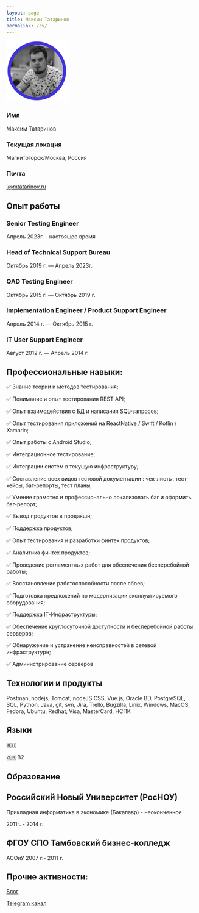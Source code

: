 ```yaml
---
layout: page
title: Максим Татаринов
permalink: /cv/
---
```


![](https://raw.githubusercontent.com/tatarinovms/tatarinovms.github.io/master/images/posts/CV/avatar.png)

### Имя 
Максим Татаринов

### Текущая локация
Магнитогорск/Москва, Россия 

### Почта
[i@mtatarinov.ru](mailto:i@mtatarinov.ru)

## Опыт работы 

### Senior Testing Engineer 

Апрель 2023г. - настоящее время

### Head of Technical Support Bureau

Октябрь 2019 г. — Апрель 2023г.

### QAD Testing Engineer

Октябрь 2015 г. — Октябрь 2019 г.

### Implementation Engineer / Product Support Engineer

Апрель 2014 г. — Октябрь 2015 г.

### IT User Support Engineer

Август 2012 г. — Апрель 2014 г.

## Профессиональные навыки:
✅ Знание теории и методов тестирования;

✅ Понимание и опыт тестирования REST API;

✅ Опыт взаимодействия с БД и написания SQL-запросов;

✅ Опыт тестирования приложений на ReactNative / Swift / Kotlin / Xamarin;

✅ Опыт работы с Android Studio;

✅ Интеграционное тестирование;

✅ Интеграции систем в текущую инфраструктуру;

✅ Составление всех видов тестовой документации : чек-листы, тест-кейсы, баг-репорты, тест планы;

✅ Умение грамотно и профессионально локализовать баг и оформить баг-репорт;

✅ Вывод продуктов в продакшн;

✅ Поддержка продуктов;

✅ Опыт тестирования и разработки финтех продуктов;

✅ Аналитика финтех продуктов;

✅ Проведение регламентных работ для обеспечения бесперебойной работы;

✅ Восстановление работоспособности после сбоев;

✅ Подготовка предложений по модернизации эксплуатируемого оборудования;

✅ Поддержка IT-Инфраструктуры;

✅ Обеспечение круглосуточной доступности и бесперебойной работы серверов;

✅ Обнаружение и устранение неисправностей в сетевой инфраструктуре;

✅ Администрирование серверов

## Технологии и продукты

Postman, nodejs, Tomcat, nodeJS CSS, Vue.js, Oracle BD, PostgreSQL, SQL, Python, Java, git, svn, Jira, Trello, Bugzilla, Linix, Windows, MacOS, Fedora, Ubuntu, Redhat, Visa, MasterCard, НСПК

## Языки

🇷🇺

🇬🇧 B2

## Образование

## Российский Новый Университет (РосНОУ)

Прикладная информатика в экономике (Бакалавр) - неоконченное

2011г. - 2014 г.

## ФГОУ СПО Тамбовский бизнес-колледж

АСОиУ
2007 г.- 2011 г.


## Прочие активности:

[Блог](https://blog.tatarinov.space)

[Telegram канал](https://t.me/beaverclan)
